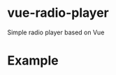 # vue-radio-player
Simple radio player based on Vue 

# Example


  <radio-player :stream-url="'<<radio-stream-url>>'">
    <template #title>
      Title of Radio
    </template>
  </radio-player>
